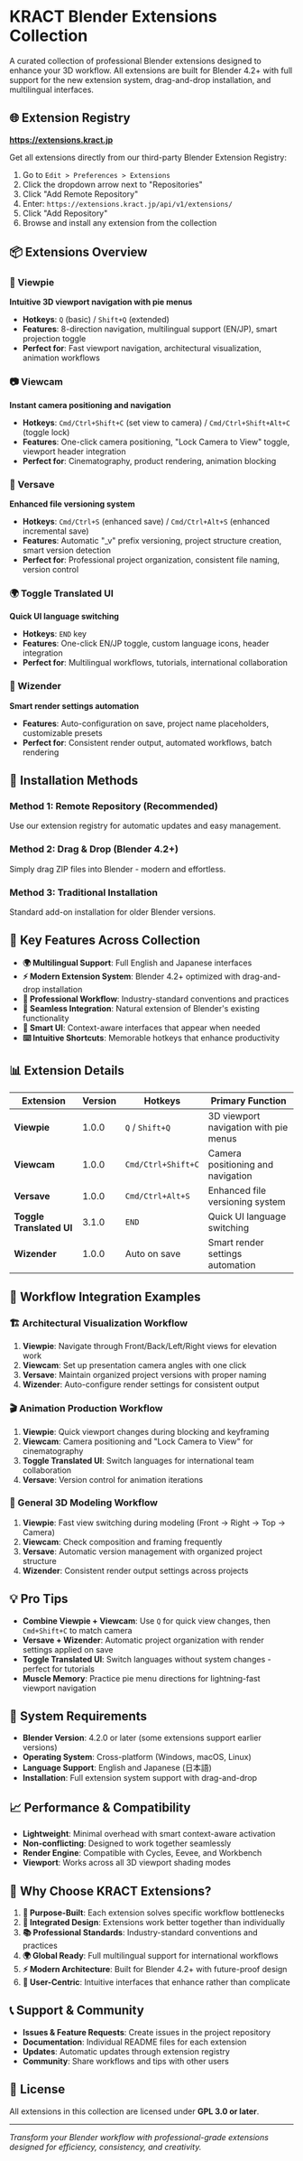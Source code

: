 # KRACT Blender Extensions Collection

A curated collection of professional Blender extensions designed to enhance your 3D workflow. All extensions are built for Blender 4.2+ with full support for the new extension system, drag-and-drop installation, and multilingual interfaces.

## 🌐 Extension Registry

**https://extensions.kract.jp**

Get all extensions directly from our third-party Blender Extension Registry:

1. Go to `Edit > Preferences > Extensions`
2. Click the dropdown arrow next to "Repositories"
3. Click "Add Remote Repository"
4. Enter: `https://extensions.kract.jp/api/v1/extensions/`
5. Click "Add Repository"
6. Browse and install any extension from the collection

## 📦 Extensions Overview

### 🎯 Viewpie
**Intuitive 3D viewport navigation with pie menus**
- **Hotkeys**: `Q` (basic) / `Shift+Q` (extended)
- **Features**: 8-direction navigation, multilingual support (EN/JP), smart projection toggle
- **Perfect for**: Fast viewport navigation, architectural visualization, animation workflows

### 📷 Viewcam
**Instant camera positioning and navigation**
- **Hotkeys**: `Cmd/Ctrl+Shift+C` (set view to camera) / `Cmd/Ctrl+Shift+Alt+C` (toggle lock)  
- **Features**: One-click camera positioning, "Lock Camera to View" toggle, viewport header integration
- **Perfect for**: Cinematography, product rendering, animation blocking

### 📁 Versave
**Enhanced file versioning system**
- **Hotkeys**: `Cmd/Ctrl+S` (enhanced save) / `Cmd/Ctrl+Alt+S` (enhanced incremental save)
- **Features**: Automatic "_v" prefix versioning, project structure creation, smart version detection
- **Perfect for**: Professional project organization, consistent file naming, version control

### 🌍 Toggle Translated UI
**Quick UI language switching**
- **Hotkeys**: `END` key
- **Features**: One-click EN/JP toggle, custom language icons, header integration
- **Perfect for**: Multilingual workflows, tutorials, international collaboration

### 🎨 Wizender
**Smart render settings automation**
- **Features**: Auto-configuration on save, project name placeholders, customizable presets
- **Perfect for**: Consistent render output, automated workflows, batch rendering

## 🚀 Installation Methods

### Method 1: Remote Repository (Recommended)
Use our extension registry for automatic updates and easy management.

### Method 2: Drag & Drop (Blender 4.2+)
Simply drag ZIP files into Blender - modern and effortless.

### Method 3: Traditional Installation
Standard add-on installation for older Blender versions.

## 🎨 Key Features Across Collection

- **🌍 Multilingual Support**: Full English and Japanese interfaces
- **⚡ Modern Extension System**: Blender 4.2+ optimized with drag-and-drop installation
- **🎯 Professional Workflow**: Industry-standard conventions and practices
- **🔧 Seamless Integration**: Natural extension of Blender's existing functionality
- **📱 Smart UI**: Context-aware interfaces that appear when needed
- **⌨️ Intuitive Shortcuts**: Memorable hotkeys that enhance productivity

## 📊 Extension Details

| Extension | Version | Hotkeys | Primary Function |
|-----------|---------|---------|------------------|
| **Viewpie** | 1.0.0 | `Q` / `Shift+Q` | 3D viewport navigation with pie menus |
| **Viewcam** | 1.0.0 | `Cmd/Ctrl+Shift+C` | Camera positioning and navigation |
| **Versave** | 1.0.0 | `Cmd/Ctrl+Alt+S` | Enhanced file versioning system |
| **Toggle Translated UI** | 3.1.0 | `END` | Quick UI language switching |
| **Wizender** | 1.0.0 | Auto on save | Smart render settings automation |

## 🎯 Workflow Integration Examples

### 🏗️ Architectural Visualization Workflow
1. **Viewpie**: Navigate through Front/Back/Left/Right views for elevation work
2. **Viewcam**: Set up presentation camera angles with one click
3. **Versave**: Maintain organized project versions with proper naming
4. **Wizender**: Auto-configure render settings for consistent output

### 🎬 Animation Production Workflow  
1. **Viewpie**: Quick viewport changes during blocking and keyframing
2. **Viewcam**: Camera positioning and "Lock Camera to View" for cinematography
3. **Toggle Translated UI**: Switch languages for international team collaboration
4. **Versave**: Version control for animation iterations

### 🎨 General 3D Modeling Workflow
1. **Viewpie**: Fast view switching during modeling (Front → Right → Top → Camera)
2. **Viewcam**: Check composition and framing frequently
3. **Versave**: Automatic version management with organized project structure
4. **Wizender**: Consistent render output settings across projects

## 💡 Pro Tips

- **Combine Viewpie + Viewcam**: Use `Q` for quick view changes, then `Cmd+Shift+C` to match camera
- **Versave + Wizender**: Automatic project organization with render settings applied on save
- **Toggle Translated UI**: Switch languages without system changes - perfect for tutorials
- **Muscle Memory**: Practice pie menu directions for lightning-fast viewport navigation

## 🔧 System Requirements

- **Blender Version**: 4.2.0 or later (some extensions support earlier versions)
- **Operating System**: Cross-platform (Windows, macOS, Linux)
- **Language Support**: English and Japanese (日本語)
- **Installation**: Full extension system support with drag-and-drop

## 📈 Performance & Compatibility

- **Lightweight**: Minimal overhead with smart context-aware activation
- **Non-conflicting**: Designed to work together seamlessly
- **Render Engine**: Compatible with Cycles, Eevee, and Workbench
- **Viewport**: Works across all 3D viewport shading modes

## 🌟 Why Choose KRACT Extensions?

1. **🎯 Purpose-Built**: Each extension solves specific workflow bottlenecks
2. **🔄 Integrated Design**: Extensions work better together than individually
3. **📚 Professional Standards**: Industry-standard conventions and practices
4. **🌍 Global Ready**: Full multilingual support for international workflows
5. **⚡ Modern Architecture**: Built for Blender 4.2+ with future-proof design
6. **🎨 User-Centric**: Intuitive interfaces that enhance rather than complicate

## 📞 Support & Community

- **Issues & Feature Requests**: Create issues in the project repository
- **Documentation**: Individual README files for each extension
- **Updates**: Automatic updates through extension registry
- **Community**: Share workflows and tips with other users

## 📄 License

All extensions in this collection are licensed under **GPL 3.0 or later**.

---

*Transform your Blender workflow with professional-grade extensions designed for efficiency, consistency, and creativity.*